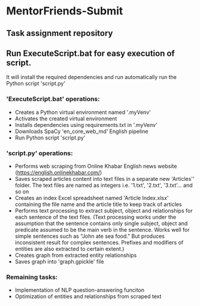 # MentorFriends-Submit
## Task assignment repository

## Run ExecuteScript.bat for easy execution of script.
It will install the required dependencies and run automatically run the Python script 'script.py'

### 'ExecuteScript.bat' operations:
- Creates a Python virtual environment named '.myVenv'
- Activates the created virtual environment
- Installs dependencies using requirements.txt in '.myVenv'
- Downloads SpaCy 'en_core_web_md' English pipeline
- Run Python script 'script.py'

### 'script.py' operations:
- Performs web scraping from Online Khabar English news website (https://english.onlinekhabar.com/)
- Saves scraped articles content into text files in a separate new 'Articles'' folder. The text files are named as integers i.e. '1.txt', '2.txt', '3.txt'... and so on
- Creates an index Excel spreadsheet named 'Article Index.xlsx' containing the file name and the article title to keep track of articles
- Performs text processing to extract subject, object and relationships for each sentence of the text files.
(Text processing works under the assumption that the sentence contains only single subject, object and predicate assumed to be the main verb in the sentence. Works well for simple sentences such as "John ate sea food."  But produces inconsistent result for complex sentences. Prefixes and modifiers of entities are also extracted to certain extent.)
- Creates graph from extracted entity relationships
- Saves graph into 'graph.gpickle' file

### Remaining tasks:
- Implementation of NLP question-answering funciton
- Optimization of entities and relationships from scraped text
